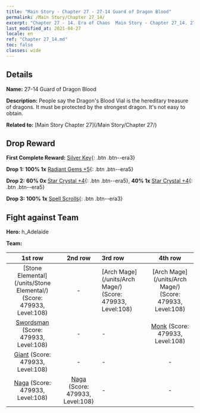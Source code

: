 ```yaml
---
title: "Main Story - Chapter 27 - 27-14 Guard of Dragon Blood"
permalink: /Main Story/Chapter 27_14/
excerpt: "Chapter 27 - 14. Era of Chaos  Main Story - Chapter 27_14. 27-14 Guard of Dragon Blood"
last_modified_at: 2021-04-27
locale: en
ref: "Chapter 27_14.md"
toc: false
classes: wide
---
```


## Details

 **Name:** 27-14 Guard of Dragon Blood

 **Description:** People say the Dragon's Blood Vial is the hereditary treasure of dragons. It must be protected by the strongest dragon. It's not easy to obtain.

 **Related to:** [Main Story Chapter 27](/Main Story/Chapter 27/)

## Drop Reward

 **First Complete Reward:** [Silver Key](/Items/con_693/){: .btn .btn--era3}

 **Drop 1:** **100% 1x** [Radiant Gems +5](/Items/mat_100/){: .btn .btn--era5}

 **Drop 2:** **60% 0x** [Star Crystal +4](/Items/mat_94/){: .btn .btn--era5}, **40% 1x** [Star Crystal +4](/Items/mat_94/){: .btn .btn--era5}

 **Drop 3:** **100% 1x** [Spell Scrolls](/Items/con_694/){: .btn .btn--era3}


## Fight against Team
 **Hero:** h_Adelaide

 **Team:**


  | 1st row | 2nd row | 3rd row | 4th row |
  |:----:|:----:|:----|:----:|
  | [Stone Elemental](/units/Stone Elemental/) (Score: 479933, Level:108)  | - | [Arch Mage](/units/Arch Mage/) (Score: 479933, Level:108)  | [Arch Mage](/units/Arch Mage/) (Score: 479933, Level:108)  |
  | [Swordsman](/units/Swordsman/) (Score: 479933, Level:108)  | - | - | [Monk](/units/Monk/) (Score: 479933, Level:108)  |
  | [Giant](/units/Giant/) (Score: 479933, Level:108)  | - | - | - |
  | [Naga](/units/Naga/) (Score: 479933, Level:108)  | [Naga](/units/Naga/) (Score: 479933, Level:108)  | - | - |


